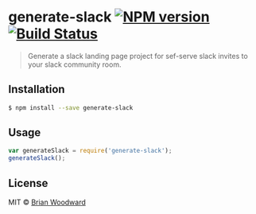# generate-slack [![NPM version](https://badge.fury.io/js/generate-slack.svg)](https://npmjs.org/package/generate-slack) [![Build Status](https://travis-ci.org/generate/generate-slack.svg?branch=master)](https://travis-ci.org/generate/generate-slack)

> Generate a slack landing page project for sef-serve slack invites to your slack community room.

## Installation

```sh
$ npm install --save generate-slack
```

## Usage

```js
var generateSlack = require('generate-slack');
generateSlack();
```

## License

MIT © [Brian Woodward](https://github.com/doowb)
